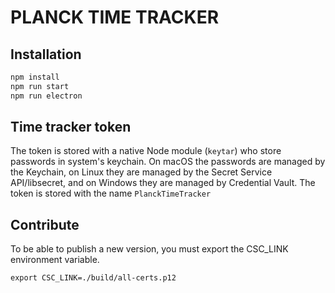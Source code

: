 # PLANCK TIME TRACKER


## Installation

```bash
npm install
npm run start
npm run electron
```

## Time tracker token 

The token is stored with a native Node module (`keytar`) who store passwords in system's keychain. 
On macOS the passwords are managed by the Keychain,
on Linux they are managed by the Secret Service API/libsecret, and on Windows they are managed by Credential Vault. The token is stored with the name `PlanckTimeTracker`


## Contribute

To be able to publish a new version, you must export the CSC_LINK environment variable.

```
export CSC_LINK=./build/all-certs.p12
```

